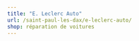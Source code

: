 ```yaml
---
title: "E. Leclerc Auto"
url: /saint-paul-les-dax/e-leclerc-auto/
shop: réparation de voitures
---
```

